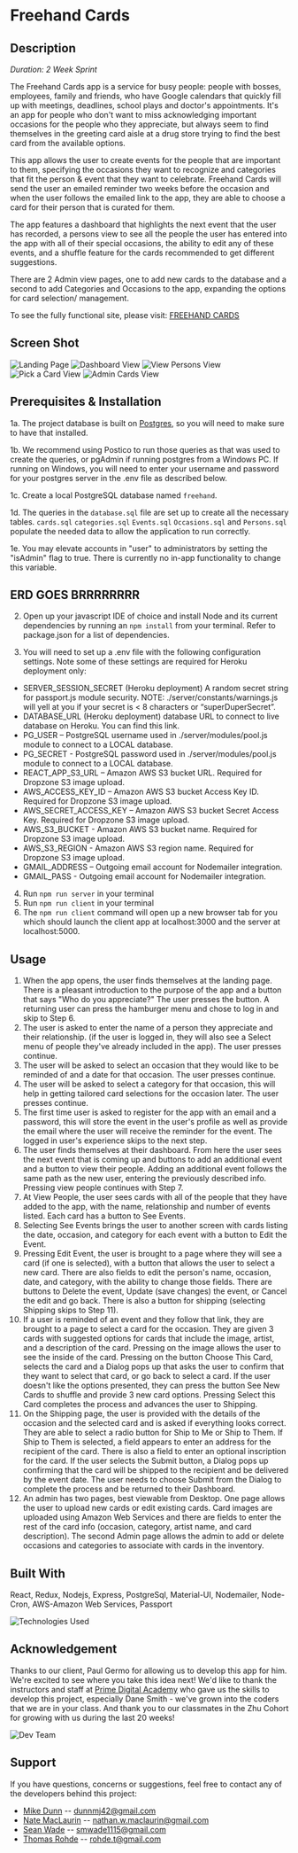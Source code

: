 
# Freehand Cards

## Description

_Duration: 2 Week Sprint_

The Freehand Cards app is a service for busy people: people with bosses, employees, family and friends, who have Google calendars that quickly fill up with meetings, deadlines, school plays and doctor's appointments. It's an app for people who don't want to miss acknowledging important occasions for the people who they appreciate, but always seem to find themselves in the greeting card aisle at a drug store trying to find the best card from the available options. 

This app allows the user to create events for the people that are important to them, specifying the occasions they want to recognize and categories that fit the person & event that they want to celebrate. Freehand Cards will send the user an emailed reminder two weeks before the occasion and when the user follows the emailed link to the app, they are able to choose a card for their person that is curated for them. 

The app features a dashboard that highlights the next event that the user has recorded, a persons view to see all the people the user has entered into the app with all of their special occasions, the ability to edit any of these events, and a shuffle feature for the cards recommended to get different suggestions.

There are 2 Admin view pages, one to add new cards to the database and a second to add Categories and Occasions to the app, expanding the options for card selection/ management.

To see the fully functional site, please visit: [FREEHAND CARDS](https://freehand-cards.herokuapp.com/)

## Screen Shot

![Landing Page](documentation/images/Freehand-V1.png)
![Dashboard View](documentation/images/Freehand-V4.png)
![View Persons View](documentation/images/Freehand-V6.png)
![Pick a Card View](documentation/images/Freehand-V8.png)
![Admin Cards View](documentation/images/AdminCards.png)



## Prerequisites & Installation

1a. The project database is built on [Postgres](https://www.postgresql.org/download/), so you will need to make sure to have that installed. 

1b. We recommend using Postico to run those queries as that was used to create the queries, or pgAdmin if running postgres from a Windows PC. If running on Windows, you will need to enter your username and password for your postgres server in the .env file as described below.

1c. Create a local PostgreSQL database named `freehand`.

1d. The queries in the `database.sql` file are set up to create all the necessary tables. `cards.sql` `categories.sql` `Events.sql` `Occasions.sql` and `Persons.sql` populate the needed data to allow the application to run correctly.

1e. You may elevate accounts in "user" to administrators by setting the "isAdmin" flag to true. There is currently no in-app functionality to change this variable.

## ERD GOES BRRRRRRRR

2. Open up your javascript IDE of choice and install Node and its current dependencies by running an `npm install` from your terminal. Refer to package.json for a list of dependencies.

3. You will need to set up a .env file with the following configuration settings. Note some of these settings are required for Heroku deployment only:

- SERVER_SESSION_SECRET (Heroku deployment) A random secret string for passport.js module security.
    NOTE: ./server/constants/warnings.js will yell at you if your secret is < 8 characters or “superDuperSecret”.
- DATABASE_URL (Heroku deployment) database URL to connect to live database on Heroku. You can find this link.
- PG_USER – PostgreSQL username used in ./server/modules/pool.js module to connect to a LOCAL database.
- PG_SECRET - PostgreSQL password used in ./server/modules/pool.js module to connect to a LOCAL database.
- REACT_APP_S3_URL – Amazon AWS S3 bucket URL. Required for Dropzone S3 image upload.
- AWS_ACCESS_KEY_ID – Amazon AWS S3 bucket Access Key ID. Required for Dropzone S3 image upload.
- AWS_SECRET_ACCESS_KEY – Amazon AWS S3 bucket Secret Access Key. Required for Dropzone S3 image upload.
- AWS_S3_BUCKET - Amazon AWS S3 bucket name. Required for Dropzone S3 image upload.
- AWS_S3_REGION - Amazon AWS S3 region name. Required for Dropzone S3 image upload.
- GMAIL_ADDRESS – Outgoing email account for Nodemailer integration.
- GMAIL_PASS - Outgoing email account for Nodemailer integration.

4. Run `npm run server` in your terminal
5. Run `npm run client` in your terminal
6. The `npm run client` command will open up a new browser tab for you which should launch the client app at localhost:3000 and the server at localhost:5000.

## Usage

1. When the app opens, the user finds themselves at the landing page. There is a pleasant introduction to the purpose of the app and a button that says "Who do you appreciate?" The user presses the button. A returning user can press the hamburger menu and chose to log in and skip to Step 6.
2. The user is asked to enter the name of a person they appreciate and their relationship. (if the user is logged in, they will also see a Select menu of people they've already included in the app). The user presses continue.
3. The user will be asked to select an occasion that they would like to be reminded of and a date for that occasion. The user presses continue.
4. The user will be asked to select a category for that occasion, this will help in getting tailored card selections for the occasion later. The user presses continue.
5. The first time user is asked to register for the app with an email and a password, this will store the event in the user's profile as well as provide the email where the user will receive the reminder for the event. The logged in user's experience skips to the next step.
6. The user finds themselves at their dashboard. From here the user sees the next event that is coming up and buttons to add an additional event and a button to view their people. Adding an additional event follows the same path as the new user, entering the previously described info. Pressing view people continues with Step 7.
7. At View People, the user sees cards with all of the people that they have added to the app, with the name, relationship and number of events listed. Each card has a button to See Events.
8. Selecting See Events brings the user to another screen with cards listing the date, occasion, and category for each event with a button to Edit the Event.
9. Pressing Edit Event, the user is brought to a page where they will see a card (if one is selected), with a button that allows the user to select a new card. There are also fields to edit the person's name, occasion, date, and category, with the ability to change those fields. There are buttons to Delete the event, Update (save changes) the event, or Cancel the edit and go back. There is also a button for shipping (selecting Shipping skips to Step 11).
10. If a user is reminded of an event and they follow that link, they are brought to a page to select a card for the occasion. They are given 3 cards with suggested options for cards that include the image, artist, and a description of the card. Pressing on the image allows the user to see the inside of the card. Pressing on the button Choose This Card, selects the card and a Dialog pops up that asks the user to confirm that they want to select that card, or go back to select a card. If the user doesn't like the options presented, they can press the button See New Cards to shuffle and provide 3 new card options. Pressing Select this Card completes the process and advances the user to Shipping.
11. On the Shipping page, the user is provided with the details of the occasion and the selected card and is asked if everything looks correct. They are able to select a radio button for Ship to Me or Ship to Them. If Ship to Them is selected, a field appears to enter an address for the recipient of the card. There is also a field to enter an optional inscription for the card. If the user selects the Submit button, a Dialog pops up confirming that the card will be shipped to the recipient and be delivered by the event date. The user needs to choose Submit from the Dialog to complete the process and be returned to their Dashboard.
12. An admin has two pages, best viewable from Desktop. One page allows the user to upload new cards or edit existing cards. Card images are uploaded using Amazon Web Services and there are fields to enter the rest of the card info (occasion, category, artist name, and card description). The second Admin page allows the admin to add or delete occasions and categories to associate with cards in the inventory.


## Built With

React, Redux, Nodejs, Express, PostgreSql, Material-UI, Nodemailer, Node-Cron, AWS-Amazon Web Services, Passport

![Technologies Used](documentation/images/technologies-used.png)



## Acknowledgement
Thanks to our client, Paul Germo for allowing us to develop this app for him. We're excited to see where you take this idea next! We'd like to thank the instructors and staff at [Prime Digital Academy](https://www.primeacademy.io) who gave us the skills to develop this project, especially Dane Smith - we've grown into the coders that we are in your class. And thank you to our classmates in the Zhu Cohort for growing with us during the last 20 weeks!

![Dev Team](documentation/images/dev-team.png)

## Support
If you have questions, concerns or suggestions, feel free to contact any of the developers behind this project:
- [Mike Dunn](https://github.com/dunnmj42) -- dunnmj42@gmail.com
- [Nate MacLaurin](https://github.com/NateMacLaurin) -- nathan.w.maclaurin@gmail.com
- [Sean Wade](https://github.com/swadezy) -- smwade1115@gmail.com
- [Thomas Rohde](https://github.com/trohde13) -- rohde.t@gmail.com